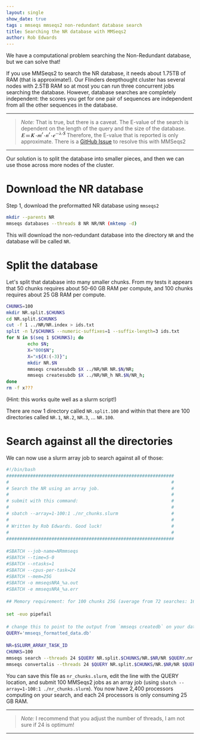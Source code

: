 ```yaml
---
layout: single
show_date: true
tags : mmseqs mmseqs2 non-redundant database search
title: Searching the NR database with MMSeqs2
author: Rob Edwards
---
```


We have a computational problem searching the Non-Redundant database, but we can solve that!

If you use MMSeqs2 to search the NR database, it needs about 1.75TB of RAM (that is approximate!). Our Flinders deepthought cluster has several nodes with 2.5TB RAM so at most you can run three concurrent jobs searching the database. However, database searches are completely independent: the scores you get for one pair of sequences are independent from all the other sequences in the database.

---
> _Note:_ That is true, but there is a caveat. The E-value of the search is dependent on the length of the query and the size of the database. 
> ![](/assets/images/evalue.gif)
> Therefore, the E-value that is reported is only approximate. There is a [GitHub Issue](https://github.com/soedinglab/MMseqs2/issues/505) to resolve this with MMSeqs2
---

Our solution is to split the database into smaller pieces, and then we can use those across more nodes of the cluster. 


# Download the NR database

Step 1, download the preformatted NR database using `mmseqs2`


```bash
mkdir --parents NR
mmseqs databases --threads 8 NR NR/NR (mktemp -d)
```


This will download the non-redundant database into the directory `NR` and the database will be called `NR`.

# Split the database

Let's split that database into many smaller chunks. From my tests it appears that 50 chunks requires about 50-60 GB RAM per compute, and 100 chunks requires about 25 GB RAM per compute.

```bash
CHUNKS=100
mkdir NR.split.$CHUNKS
cd NR.split.$CHUNKS
cut -f 1 ../NR/NR.index > ids.txt
split -n l/$CHUNKS --numeric-suffixes=1 --suffix-length=3 ids.txt
for N in $(seq 1 $CHUNKS); do
        echo $N;
        X="000$N";
        X="x${X:(-3)}";
        mkdir NR.$N
        mmseqs createsubdb $X ../NR/NR NR.$N/NR;
        mmseqs createsubdb $X ../NR/NR_h NR.$N/NR_h;
done
rm -f x???
```

(Hint: this works quite well as a slurm script!)

There are now 1 directory called `NR.split.100` and within that there are 100 directories called `NR.1`, `NR.2`, `NR.3`, ... `NR.100`.

# Search against all the directories

We can now use a slurm array job to search against all of those:


```bash
#!/bin/bash
###############################################################
#                                                             #
# Search the NR using an array job.                           #
#                                                             #
# submit with this command:                                   #
#                                                             #
# sbatch --array=1-100:1 ./nr_chunks.slurm                    #
#                                                             #
# Written by Rob Edwards. Good luck!                          #
#                                                             #
###############################################################

#SBATCH --job-name=NRmmseqs
#SBATCH --time=5-0
#SBATCH --ntasks=1
#SBATCH --cpus-per-task=24
#SBATCH --mem=25G
#SBATCH -o mmseqsNRA_%a.out
#SBATCH -e mmseqsNRA_%a.err

## Memory requirement: for 100 chunks 25G (average from 72 searches: 16.3889, range: 12-20G)

set -euo pipefail

# change this to point to the output from `mmseqs createdb` on your data:
QUERY='mmseqs_formatted_data.db'

NR=$SLURM_ARRAY_TASK_ID
CHUNKS=100
mmseqs search --threads 24 $QUERY NR.split.$CHUNKS/NR.$NR/NR $QUERY.nr.$CHUNKS.$NR.db $(mktemp -d)
mmseqs convertalis --threads 24 $QUERY NR.split.$CHUNKS/NR.$NR/NR $QUERY.nr.$CHUNKS.$NR.db $QUERY.nr.$CHUNKS.$NR.m8
```


You can save this file as `nr_chunks.slurm`, edit the line with the QUERY location, and submit 100 MMSeqs2 jobs as an array job (using `sbatch --array=1-100:1 ./nr_chunks.slurm`). You now have 2,400 processors computing on your search, and each 24 processors is only consuming 25 GB RAM.

---
> _Note:_ I recommend that you adjust the number of threads, I am not sure if 24 is optimum!
---


